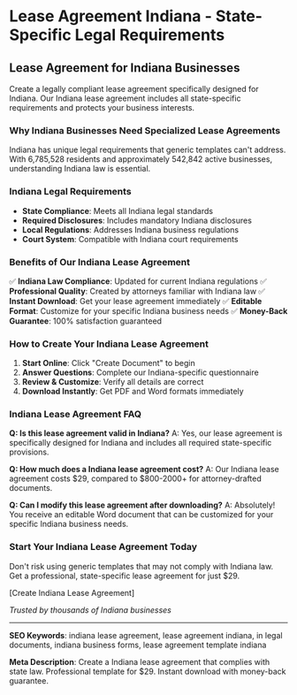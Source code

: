 # Lease Agreement Indiana - State-Specific Legal Requirements

## Lease Agreement for Indiana Businesses

Create a legally compliant lease agreement specifically designed for Indiana. Our Indiana lease agreement includes all state-specific requirements and protects your business interests.

### Why Indiana Businesses Need Specialized Lease Agreements

Indiana has unique legal requirements that generic templates can't address. With 6,785,528 residents and approximately 542,842 active businesses, understanding Indiana law is essential.

### Indiana Legal Requirements

- **State Compliance**: Meets all Indiana legal standards
- **Required Disclosures**: Includes mandatory Indiana disclosures
- **Local Regulations**: Addresses Indiana business regulations
- **Court System**: Compatible with Indiana court requirements

### Benefits of Our Indiana Lease Agreement

✅ **Indiana Law Compliance**: Updated for current Indiana regulations
✅ **Professional Quality**: Created by attorneys familiar with Indiana law
✅ **Instant Download**: Get your lease agreement immediately
✅ **Editable Format**: Customize for your specific Indiana business needs
✅ **Money-Back Guarantee**: 100% satisfaction guaranteed

### How to Create Your Indiana Lease Agreement

1. **Start Online**: Click "Create Document" to begin
2. **Answer Questions**: Complete our Indiana-specific questionnaire
3. **Review & Customize**: Verify all details are correct
4. **Download Instantly**: Get PDF and Word formats immediately

### Indiana Lease Agreement FAQ

**Q: Is this lease agreement valid in Indiana?**
A: Yes, our lease agreement is specifically designed for Indiana and includes all required state-specific provisions.

**Q: How much does a Indiana lease agreement cost?**
A: Our Indiana lease agreement costs $29, compared to $800-2000+ for attorney-drafted documents.

**Q: Can I modify this lease agreement after downloading?**
A: Absolutely! You receive an editable Word document that can be customized for your specific Indiana business needs.

### Start Your Indiana Lease Agreement Today

Don't risk using generic templates that may not comply with Indiana law. Get a professional, state-specific lease agreement for just $29.

[Create Indiana Lease Agreement]

*Trusted by thousands of Indiana businesses*

---

**SEO Keywords**: indiana lease agreement, lease agreement indiana, in legal documents, indiana business forms, lease agreement template indiana

**Meta Description**: Create a Indiana lease agreement that complies with state law. Professional template for $29. Instant download with money-back guarantee.
